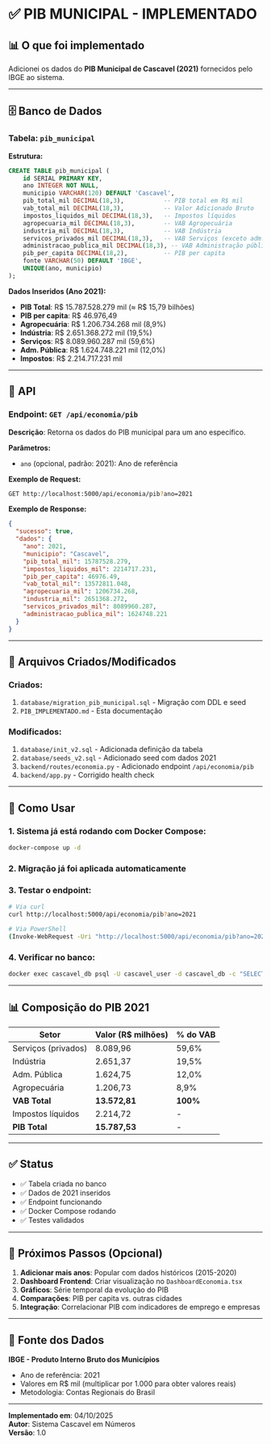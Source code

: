 # ✅ PIB MUNICIPAL - IMPLEMENTADO

## 📊 O que foi implementado

Adicionei os dados do **PIB Municipal de Cascavel (2021)** fornecidos pelo IBGE ao sistema.

---

## 🗄️ Banco de Dados

### Tabela: `pib_municipal`

**Estrutura:**
```sql
CREATE TABLE pib_municipal (
    id SERIAL PRIMARY KEY,
    ano INTEGER NOT NULL,
    municipio VARCHAR(120) DEFAULT 'Cascavel',
    pib_total_mil DECIMAL(18,3),           -- PIB total em R$ mil
    vab_total_mil DECIMAL(18,3),           -- Valor Adicionado Bruto
    impostos_liquidos_mil DECIMAL(18,3),   -- Impostos líquidos
    agropecuaria_mil DECIMAL(18,3),        -- VAB Agropecuária
    industria_mil DECIMAL(18,3),           -- VAB Indústria
    servicos_privados_mil DECIMAL(18,3),   -- VAB Serviços (exceto adm. pública)
    administracao_publica_mil DECIMAL(18,3), -- VAB Administração pública
    pib_per_capita DECIMAL(18,2),          -- PIB per capita
    fonte VARCHAR(50) DEFAULT 'IBGE',
    UNIQUE(ano, municipio)
);
```

**Dados Inseridos (Ano 2021):**
- **PIB Total**: R$ 15.787.528.279 mil (≈ R$ 15,79 bilhões)
- **PIB per capita**: R$ 46.976,49
- **Agropecuária**: R$ 1.206.734.268 mil (8,9%)
- **Indústria**: R$ 2.651.368.272 mil (19,5%)
- **Serviços**: R$ 8.089.960.287 mil (59,6%)
- **Adm. Pública**: R$ 1.624.748.221 mil (12,0%)
- **Impostos**: R$ 2.214.717.231 mil

---

## 🔌 API

### Endpoint: `GET /api/economia/pib`

**Descrição**: Retorna os dados do PIB municipal para um ano específico.

**Parâmetros:**
- `ano` (opcional, padrão: 2021): Ano de referência

**Exemplo de Request:**
```bash
GET http://localhost:5000/api/economia/pib?ano=2021
```

**Exemplo de Response:**
```json
{
  "sucesso": true,
  "dados": {
    "ano": 2021,
    "municipio": "Cascavel",
    "pib_total_mil": 15787528.279,
    "impostos_liquidos_mil": 2214717.231,
    "pib_per_capita": 46976.49,
    "vab_total_mil": 13572811.048,
    "agropecuaria_mil": 1206734.268,
    "industria_mil": 2651368.272,
    "servicos_privados_mil": 8089960.287,
    "administracao_publica_mil": 1624748.221
  }
}
```

---

## 📁 Arquivos Criados/Modificados

### Criados:
1. `database/migration_pib_municipal.sql` - Migração com DDL e seed
2. `PIB_IMPLEMENTADO.md` - Esta documentação

### Modificados:
1. `database/init_v2.sql` - Adicionada definição da tabela
2. `database/seeds_v2.sql` - Adicionado seed com dados 2021
3. `backend/routes/economia.py` - Adicionado endpoint `/api/economia/pib`
4. `backend/app.py` - Corrigido health check

---

## 🚀 Como Usar

### 1. Sistema já está rodando com Docker Compose:
```bash
docker-compose up -d
```

### 2. Migração já foi aplicada automaticamente

### 3. Testar o endpoint:
```bash
# Via curl
curl http://localhost:5000/api/economia/pib?ano=2021

# Via PowerShell
(Invoke-WebRequest -Uri "http://localhost:5000/api/economia/pib?ano=2021").Content | ConvertFrom-Json | ConvertTo-Json
```

### 4. Verificar no banco:
```bash
docker exec cascavel_db psql -U cascavel_user -d cascavel_db -c "SELECT * FROM pib_municipal WHERE ano = 2021;"
```

---

## 📊 Composição do PIB 2021

| Setor | Valor (R$ milhões) | % do VAB |
|-------|-------------------|----------|
| Serviços (privados) | 8.089,96 | 59,6% |
| Indústria | 2.651,37 | 19,5% |
| Adm. Pública | 1.624,75 | 12,0% |
| Agropecuária | 1.206,73 | 8,9% |
| **VAB Total** | **13.572,81** | **100%** |
| Impostos líquidos | 2.214,72 | - |
| **PIB Total** | **15.787,53** | - |

---

## ✅ Status

- ✅ Tabela criada no banco
- ✅ Dados de 2021 inseridos
- ✅ Endpoint funcionando
- ✅ Docker Compose rodando
- ✅ Testes validados

---

## 🎯 Próximos Passos (Opcional)

1. **Adicionar mais anos**: Popular com dados históricos (2015-2020)
2. **Dashboard Frontend**: Criar visualização no `DashboardEconomia.tsx`
3. **Gráficos**: Série temporal da evolução do PIB
4. **Comparações**: PIB per capita vs. outras cidades
5. **Integração**: Correlacionar PIB com indicadores de emprego e empresas

---

## 📝 Fonte dos Dados

**IBGE - Produto Interno Bruto dos Municípios**
- Ano de referência: 2021
- Valores em R$ mil (multiplicar por 1.000 para obter valores reais)
- Metodologia: Contas Regionais do Brasil

---

**Implementado em**: 04/10/2025  
**Autor**: Sistema Cascavel em Números  
**Versão**: 1.0

